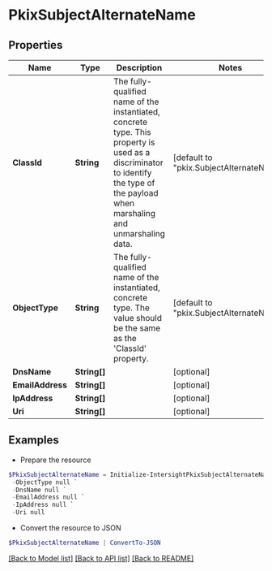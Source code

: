 # PkixSubjectAlternateName
## Properties

Name | Type | Description | Notes
------------ | ------------- | ------------- | -------------
**ClassId** | **String** | The fully-qualified name of the instantiated, concrete type. This property is used as a discriminator to identify the type of the payload when marshaling and unmarshaling data. | [default to "pkix.SubjectAlternateName"]
**ObjectType** | **String** | The fully-qualified name of the instantiated, concrete type. The value should be the same as the &#39;ClassId&#39; property. | [default to "pkix.SubjectAlternateName"]
**DnsName** | **String[]** |  | [optional] 
**EmailAddress** | **String[]** |  | [optional] 
**IpAddress** | **String[]** |  | [optional] 
**Uri** | **String[]** |  | [optional] 

## Examples

- Prepare the resource
```powershell
$PkixSubjectAlternateName = Initialize-IntersightPkixSubjectAlternateName  -ClassId null `
 -ObjectType null `
 -DnsName null `
 -EmailAddress null `
 -IpAddress null `
 -Uri null
```

- Convert the resource to JSON
```powershell
$PkixSubjectAlternateName | ConvertTo-JSON
```

[[Back to Model list]](../README.md#documentation-for-models) [[Back to API list]](../README.md#documentation-for-api-endpoints) [[Back to README]](../README.md)

